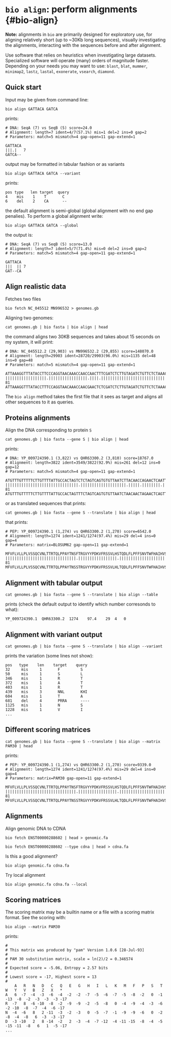 # `bio align`: perform alignments {#bio-align}

**Note:** alignments in `bio` are primarily designed for exploratory use, for aligning relatively short (up to ~30Kb long sequences), visually investigating the alignments, interacting with the sequences before and after alignment.

Use software that relies on heuristics when investigating large datasets. Specialized software will operate (many) orders of magnitude faster. Depending on your needs you may want to use: `blast`, `blat`, `mummer`, `minimap2`, `lastz`, `lastal`, `exonerate`, `vsearch`, `diamond`.


## Quick start

Input may be given from command line:

    bio align GATTACA GATCA

prints:

    # DNA: SeqA (7) vs SeqB (5) score=24.0
    # Alignment: length=7 ident=4/7(57.1%) mis=1 del=2 ins=0 gap=2
    # Parameters: match=5 mismatch=4 gap-open=11 gap-extend=1

    GATTACA
    |||.|   7
    GATCA--

output may be formatted in tabular fashion or as variants

    bio align GATTACA GATCA --variant

prints:

    pos type   len target  query
    4    mis    1    T       C
    6    del    2    CA      --

the default alignment is semi-global (global alignment with no end gap penalies). To perform a global alignment write:

    bio align GATTACA GATCA --global

the output is:

    # DNA: SeqA (7) vs SeqB (5) score=13.0
    # Alignment: length=7 ident=5/7(71.4%) mis=0 del=2 ins=0 gap=2
    # Parameters: match=5 mismatch=4 gap-open=11 gap-extend=1

    GATTACA
    |||  || 7
    GAT--CA

## Align realistic data

Fetches two files

    bio fetch NC_045512 MN996532 > genomes.gb

Aligning two genomes:

    cat genomes.gb | bio fasta | bio align | head

the command aligns two 30KB sequences and takes about 15 seconds on my system, it will print:

    # DNA: NC_045512.2 (29,903) vs MN996532.2 (29,855) score=148070.0
    # Alignment: length=29903 ident=28720/29903(96.0%) mis=1135 del=48 ins=0 gap=48
    # Parameters: match=5 mismatch=4 gap-open=11 gap-extend=1

    ATTAAAGGTTTATACCTTCCCAGGTAACAAACCAACCAACTTTCGATCTCTTGTAGATCTGTTCTCTAAACGAACTTTAAA
    ||||||||||||||||||.|||||||||||||||||.||||.||||||||||||||||||||||||||||||||||||||| 81
    ATTAAAGGTTTATACCTTTCCAGGTAACAAACCAACGAACTCTCGATCTCTTGTAGATCTGTTCTCTAAACGAACTTTAAA

The `bio align` method takes the first file that it sees as target and aligns all other sequences to it as queries.

## Proteins alignments

Align the DNA corresponding to protein `S`

    cat genomes.gb | bio fasta --gene S | bio align | head

prints:

    # DNA: YP_009724390.1 (3,822) vs QHR63300.2 (3,810) score=18767.0
    # Alignment: length=3822 ident=3549/3822(92.9%) mis=261 del=12 ins=0 gap=12
    # Parameters: match=5 mismatch=4 gap-open=11 gap-extend=1

    ATGTTTGTTTTTCTTGTTTTATTGCCACTAGTCTCTAGTCAGTGTGTTAATCTTACAACCAGAACTCAATTACCCCCTGCA
    ||||||||||||||||||||||||||||||||.||||||||||||||||||||.|||||.||||||||.|||||.|||||| 81
    ATGTTTGTTTTTCTTGTTTTATTGCCACTAGTTTCTAGTCAGTGTGTTAATCTAACAACTAGAACTCAGTTACCTCCTGCA

or as translated sequences that prints:

    cat genomes.gb | bio fasta --gene S --translate | bio align | head

that prints:

    # PEP: YP_009724390.1 (1,274) vs QHR63300.2 (1,270) score=6542.0
    # Alignment: length=1274 ident=1241/1274(97.4%) mis=29 del=4 ins=0 gap=4
    # Parameters: matrix=BLOSUM62 gap-open=11 gap-extend=1

    MFVFLVLLPLVSSQCVNLTTRTQLPPAYTNSFTRGVYYPDKVFRSSVLHSTQDLFLPFFSNVTWFHAIHVSGTNGTKRFDN
    |||||||||||||||||||||||||||||||.|||||||||||||||||.|||||||||||||||||||||||||.||||| 81
    MFVFLVLLPLVSSQCVNLTTRTQLPPAYTNSSTRGVYYPDKVFRSSVLHLTQDLFLPFFSNVTWFHAIHVSGTNGIKRFDN

## Alignment with tabular output

    cat genomes.gb | bio fasta --gene S --translate | bio align --table

prints (check the default output to identify which number corresonds to what):

    YP_009724390.1	QHR63300.2	1274	97.4	29	4	0

## Alignment with variant output

    cat genomes.gb | bio fasta --gene S --translate | bio align --variant

prints the variation (some lines not show):

    pos   type    len    target    query
    32     mis     1       F         S
    50     mis     1       S         L
    346    mis     1       R         T
    372    mis     1       A         T
    403    mis     1       R         T
    439    mis     3       NNL       KHI
    604    mis     1       T         A
    681    del     4       PRRA      ----
    1125   mis     1       N         S
    1228   mis     1       V         I
    ...

## Different scoring matrices

    cat genomes.gb | bio fasta --gene S --translate | bio align --matrix PAM30 | head

prints:

    # PEP: YP_009724390.1 (1,274) vs QHR63300.2 (1,270) score=9339.0
    # Alignment: length=1274 ident=1241/1274(97.4%) mis=29 del=4 ins=0 gap=4
    # Parameters: matrix=PAM30 gap-open=11 gap-extend=1

    MFVFLVLLPLVSSQCVNLTTRTQLPPAYTNSFTRGVYYPDKVFRSSVLHSTQDLFLPFFSNVTWFHAIHVSGTNGTKRFDN
    |||||||||||||||||||||||||||||||.|||||||||||||||||.|||||||||||||||||||||||||.||||| 81
    MFVFLVLLPLVSSQCVNLTTRTQLPPAYTNSSTRGVYYPDKVFRSSVLHLTQDLFLPFFSNVTWFHAIHVSGTNGIKRFDN


## Alignments

Align genomic DNA to CDNA

    bio fetch ENST00000288602 | head > genomic.fa

    bio fetch ENST00000288602 --type cdna | head > cdna.fa

Is this a good alignment?

    bio align genomic.fa cdna.fa

Try local alignment

    bio align genomic.fa cdna.fa --local


## Scoring matrices

The scoring matrix may be a builtin name or a file with a scoring matrix format. See the scoring with:

    bio align --matrix PAM30

prints:

    #
    # This matrix was produced by "pam" Version 1.0.6 [28-Jul-93]
    #
    # PAM 30 substitution matrix, scale = ln(2)/2 = 0.346574
    #
    # Expected score = -5.06, Entropy = 2.57 bits
    #
    # Lowest score = -17, Highest score = 13
    #
        A   R   N   D   C   Q   E   G   H   I   L   K   M   F   P   S   T   W   Y   V   B   Z   X   *
    A   6  -7  -4  -3  -6  -4  -2  -2  -7  -5  -6  -7  -5  -8  -2   0  -1 -13  -8  -2  -3  -3  -3 -17
    R  -7   8  -6 -10  -8  -2  -9  -9  -2  -5  -8   0  -4  -9  -4  -3  -6  -2 -10  -8  -7  -4  -6 -17
    N  -4  -6   8   2 -11  -3  -2  -3   0  -5  -7  -1  -9  -9  -6   0  -2  -8  -4  -8   6  -3  -3 -17
    D  -3 -10   2   8 -14  -2   2  -3  -4  -7 -12  -4 -11 -15  -8  -4  -5 -15 -11  -8   6   1  -5 -17
    ...


